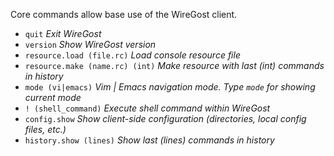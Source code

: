 
Core commands allow base use of the WireGost client.  

* `quit`                                 _Exit WireGost_                                     
* `version`                              _Show WireGost version_
* `resource.load (file.rc)`              _Load console resource file_                                
* `resource.make (name.rc) (int)`        _Make resource with last (int) commands in history_ 
* `mode (vi|emacs)`                      _Vim | Emacs navigation mode. Type `mode` for showing current mode_                             
* `! (shell_command)`                    _Execute shell command within WireGost_                             
* `config.show`                          _Show client-side configuration (directories, local config files, etc.)_                   
* `history.show (lines)`                 _Show last (lines) commands in history_


